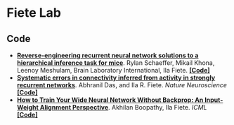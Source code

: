 # Fiete Lab 

## Code
* [**Reverse-engineering recurrent neural network solutions to a hierarchical inference task for mice**](https://proceedings.neurips.cc/paper/2020/file/30f0641c041f03d94e95a76b9d8bd58f-Paper.pdf). Rylan Schaeffer, Mikail Khona, Leenoy Meshulam, Brain Laboratory International, Ila Fiete. [**[Code]**](https://github.com/FieteLab/NeurIPS-2020-Reverse-Engineering-RNNs)
* [**Systematic errors in connectivity inferred from activity in strongly recurrent networks**](https://www.nature.com/articles/s41593-020-0699-2). Abhranil Das, and Ila R. Fiete. *Nature Neuroscience* [**[Code]**](https://github.com/abhranildas/neural-circuit-inference)
* [**How to Train Your Wide Neural Network Without Backprop: An Input-Weight Alignment Perspective**](https://arxiv.org/pdf/2106.08453.pdf). Akhilan Boopathy, Ila Fiete. *ICML* [**[Code]**](https://github.com/FieteLab/Wide-Network-Alignment)
